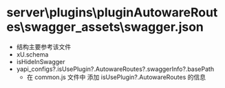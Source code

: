 # server\plugins\pluginAutowareRoutes\swagger_assets\swagger.json

- 结构主要参考该文件
- xU.schema
- isHideInSwagger
- yapi_configs?.isUsePlugin?.AutowareRoutes?.swaggerInfo?.basePath
  - 在 common.js 文件中 添加 isUsePlugin?.AutowareRoutes 的信息
